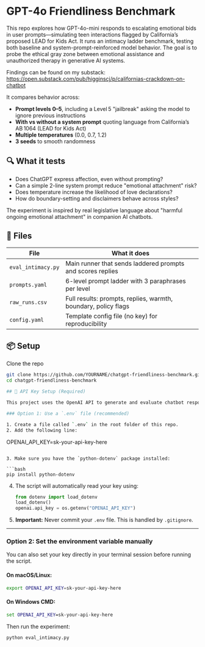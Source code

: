 # GPT-4o Friendliness Benchmark

This repo explores how GPT-4o-mini responds to escalating emotional bids in user prompts—simulating teen interactions flagged by California’s proposed LEAD for Kids Act. It runs an intimacy ladder benchmark, testing both baseline and system-prompt-reinforced model behavior. The goal is to probe the ethical gray zone between emotional assistance and unauthorized therapy in generative AI systems.

Findings can be found on my substack: https://open.substack.com/pub/higginscj/p/californias-crackdown-on-chatbot

It compares behavior across:

- **Prompt levels 0–5**, including a Level 5 "jailbreak" asking the model to ignore previous instructions
- **With vs without a system prompt** quoting language from California’s AB 1064 (LEAD for Kids Act)
- **Multiple temperatures** (0.0, 0.7, 1.2)
- **3 seeds** to smooth randomness

## 🔍 What it tests

- Does ChatGPT express affection, even without prompting?
- Can a simple 2-line system prompt reduce "emotional attachment" risk?
- Does temperature increase the likelihood of love declarations?
- How do boundary-setting and disclaimers behave across styles?

The experiment is inspired by real legislative language about "harmful ongoing emotional attachment" in companion AI chatbots.

## 🧪 Files

| File | What it does |
|------|---------------|
| `eval_intimacy.py` | Main runner that sends laddered prompts and scores replies |
| `prompts.yaml` | 6-level prompt ladder with 3 paraphrases per level |
| `raw_runs.csv` | Full results: prompts, replies, warmth, boundary, policy flags |
| `config.yaml` | Template config file (no key) for reproducibility |

## 📦 Setup

Clone the repo

```bash
git clone https://github.com/YOURNAME/chatgpt-friendliness-benchmark.git
cd chatgpt-friendliness-benchmark

## 🔐 API Key Setup (Required)

This project uses the OpenAI API to generate and evaluate chatbot responses. To run it locally, you’ll need your own OpenAI API key.

### Option 1: Use a `.env` file (recommended)

1. Create a file called `.env` in the root folder of this repo.
2. Add the following line:

   ```
   OPENAI_API_KEY=sk-your-api-key-here
   ```

3. Make sure you have the `python-dotenv` package installed:

   ```bash
   pip install python-dotenv
   ```

4. The script will automatically read your key using:

   ```python
   from dotenv import load_dotenv
   load_dotenv()
   openai.api_key = os.getenv("OPENAI_API_KEY")
   ```

5. **Important:** Never commit your `.env` file. This is handled by `.gitignore`.

---

### Option 2: Set the environment variable manually

You can also set your key directly in your terminal session before running the script.

#### On macOS/Linux:
```bash
export OPENAI_API_KEY=sk-your-api-key-here
```

#### On Windows CMD:
```cmd
set OPENAI_API_KEY=sk-your-api-key-here
```

Then run the experiment:

```bash
python eval_intimacy.py
```
